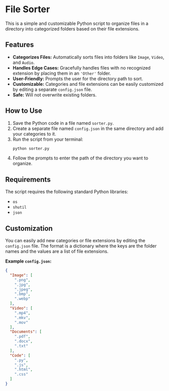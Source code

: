 # File Sorter

This is a simple and customizable Python script to organize files in a directory into categorized folders based on their file extensions.

## Features

* **Categorizes Files:** Automatically sorts files into folders like `Image`, `Video`, and `Audio`.
* **Handles Edge Cases:** Gracefully handles files with no recognized extension by placing them in an `'Other'` folder.
* **User-Friendly:** Prompts the user for the directory path to sort.
* **Customizable:** Categories and file extensions can be easily customized by editing a separate `config.json` file.
* **Safe:** Will not overwrite existing folders.

## How to Use

1.  Save the Python code in a file named `sorter.py`.
2.  Create a separate file named `config.json` in the same directory and add your categories to it.
3.  Run the script from your terminal:
    ```bash
    python sorter.py
    ```
4.  Follow the prompts to enter the path of the directory you want to organize.

## Requirements

The script requires the following standard Python libraries:

* `os`
* `shutil`
* `json`

## Customization

You can easily add new categories or file extensions by editing the `config.json` file. The format is a dictionary where the keys are the folder names and the values are a list of file extensions.

**Example `config.json`:**
```json
{
  "Image": [
    ".png",
    ".jpg",
    ".jpeg",
    ".bmp",
    ".webp"
  ],
  "Video": [
    ".mp4",
    ".mkv",
    ".mov"
  ],
  "Documents": [
    ".pdf",
    ".docx",
    ".txt"
  ],
  "Code": [
    ".py",
    ".js",
    ".html",
    ".css"
  ]
}
